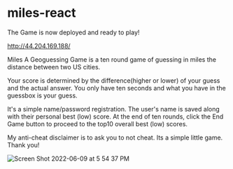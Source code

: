 
# miles-react

The Game is now deployed and ready to play!

http://44.204.169.188/
 
Miles A Geoguessing Game is a ten round game of guessing in miles the distance between two US cities.

Your score is determined by the difference(higher or lower) of your guess and the actual answer.
You only have ten seconds and what you have in the guessbox is your guess.

It's a simple name/password registration. The user's name is saved along with their personal best (low) score.
At the end of ten rounds, click the End Game button to proceed to the top10 overall best (low) scores.

My anti-cheat disclaimer is to ask you to not cheat. Its a simple little game. Thank you!


![Screen Shot 2022-06-09 at 5 54 37 PM](https://user-images.githubusercontent.com/93731346/173198061-2b8603ce-c9ff-4d6d-af83-563f93ec5882.png)
